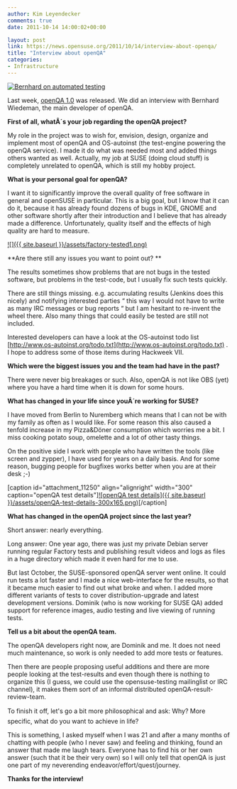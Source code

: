 ```yaml
---
author: Kim Leyendecker
comments: true
date: 2011-10-14 14:00:02+00:00

layout: post
link: https://news.opensuse.org/2011/10/14/interview-about-openqa/
title: "Interview about openQA"
categories:
- Infrastructure
---
```

[![Bernhard on automated testing](http://farm2.static.flickr.com/1178/5105172195_1f03052d1a_m.jpg)](http://www.flickr.com/photos/andreasjaeger/5105172195/)

Last week, [openQA 1.0](https://news.opensuse.org"") was released. We did an interview with Bernhard Wiedeman, the main developer of openQA.
<!-- more -->


**First of all, whatÂ´s your job regarding the openQA project?**




My role in the project was to wish for, envision, design, organize and implement most of openQA and OS-autoinst (the test-engine powering the openQA service). I made it do what was needed most and added things others wanted as well. Actually, my job at SUSE (doing cloud stuff) is completely unrelated to openQA, which is still my hobby project.





**What is your personal goal for openQA?**




I want it to significantly improve the overall quality of free software in general and openSUSE in particular. This is a big goal, but I know that it can do it, because it has already found dozens of bugs in KDE, GNOME and other software shortly after their introduction and I believe that has already made a difference. Unfortunately, quality itself and the effects of high quality are hard to measure.



[![]({{ site.baseurl }}/assets/factory-tested1.png)](https://news.opensuse.org/2011/10/14/interview-about-openqa/factory-tested-2/)



**Are there still any issues you want to point out? **




The results sometimes show problems that are not bugs in the tested software, but problems in the test-code, but I usually fix such tests quickly.




There are still things missing. e.g. accumulating results (Jenkins does this nicely) and notifying interested parties “ this way I would not have to write as many IRC messages or bug reports “ but I am hesitant to re-invent the wheel there. Also many things that could easily be tested are still not included.




Interested developers can have a look at the OS-autoinst todo list [http://www.os-autoinst.org/todo.txt](http://www.os-autoinst.org/todo.txt) . I hope to address some of those items during Hackweek VII.





**Which were the biggest issues you and the team had have in the past?**




There were never big breakages or such. Also, openQA is not like OBS (yet) where you have a hard time when it is down for some hours.





**What has changed in your life since youÂ´re working for SUSE?**




I have moved from Berlin to Nuremberg which means that I can not be with my family as often as I would like. For some reason this also caused a tenfold increase in my Pizza&Döner consumption which worries me a bit. I miss cooking potato soup, omelette and a lot of other tasty things.




On the positive side I work with people who have written the tools (like screen and zypper), I have used for years on a daily basis. And for some reason, bugging people for bugfixes works better when you are at their desk ;-)



[caption id="attachment_11250" align="alignright" width="300" caption="openQA test details"][![openQA test details]({{ site.baseurl }}/assets/openQA-test-details-300x165.png)](https://news.opensuse.org/2011/10/14/interview-about-openqa/openqa-test-details/)[/caption]



**What has changed in the openQA project since the last year?**




Short answer: nearly everything.




Long answer: One year ago, there was just my private Debian server running regular Factory tests and publishing result videos and logs as files in a huge directory which made it even hard for me to use.




But last October, the SUSE-sponsored openQA server went online. It could run tests a lot faster and I made a nice web-interface for the results, so that it became much easier to find out what broke and when. I added more different variants of tests to cover distribution-upgrade and latest development versions. Dominik (who is now working for SUSE QA) added support for reference images, audio testing and live viewing of running tests.





**Tell us a bit about the openQA team.**




The openQA developers right now, are Dominik and me. It does not need much maintenance, so work is only needed to add more tests or features.




Then there are people proposing useful additions and there are more people looking at the test-results and even though there is nothing to organize this (I guess, we could use the opensuse-testing mailinglist or IRC channel), it makes them sort of an informal distributed openQA-result-review-team.





To finish it off, let's go a bit more philosophical and ask: Why? More specific, what do you want to achieve in life?




This is something, I asked myself when I was 21 and after a many months of chatting with people (who I never saw) and feeling and thinking, found an answer that made me laugh tears. Everyone has to find his or her own answer (such that it be their very own) so I will only tell that openQA is just one part of my neverending endeavor/effort/quest/journey.






**Thanks for the interview!**


		
